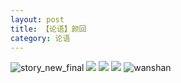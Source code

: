 ```yaml
---
layout: post
title: 【论语】颜回
category: 论语
---
```

![story_new_final](http://rbwl8nwm4.hd-bkt.clouddn.com/img/story_new_final_0322.png)
![](http://rbwl8nwm4.hd-bkt.clouddn.com/img/kong-0317-1.png)
![](http://rbwl8nwm4.hd-bkt.clouddn.com/img/kong-0317-2.png)
![](http://rbwl8nwm4.hd-bkt.clouddn.com/img/kong-220416-1.png)
![wanshan](http://rbwl8nwm4.hd-bkt.clouddn.com/img/wanshan.png)

  




